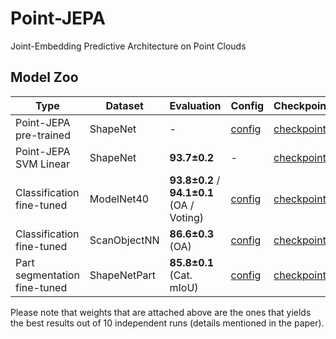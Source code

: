 # Point-JEPA

Joint-Embedding Predictive Architecture on Point Clouds

## Model Zoo


| Type                         | Dataset      | Evaluation                          | Config                                                                                       | Checkpoint                                                                                                                                    |
| ---------------------------- | ------------ | ----------------------------------- | -------------------------------------------------------------------------------------------- | --------------------------------------------------------------------------------------------------------------------------------------------- |
| Point-JEPA pre-trained        | ShapeNet     | -                                   | [config](configs/Point-JEPA/pretraining/shapenet.yaml)                                                  | [checkpoint](https://drive.google.com/file/d/1MR3OYA6N0TINyPCKgwOU3zswQoM8DXbY/view?usp=drive_link)                          |
| Point-JEPA SVM Linear | ShapeNet     | **93.7&pm;0.2**                                   | -                                                  | [checkpoint](https://drive.google.com/file/d/1MR3OYA6N0TINyPCKgwOU3zswQoM8DXbY/view?usp=drive_link)                          |
| Classification fine-tuned    | ModelNet40   | **93.8&pm;0.2** / **94.1&pm;0.1** (OA / Voting) | [config](configs/Point-JEPA/classification/modelnet40.yaml)   | [checkpoint](https://drive.google.com/file/d/1EOiHBu06pRah2MRlEapPQmks3BmjXgbB/view?usp=sharing)         |
| Classification fine-tuned    | ScanObjectNN | **86.6&pm;0.3** (OA)                      | [config](configs/Point-JEPA/classification/scanobjectnn.yaml) | [checkpoint](https://drive.google.com/file/d/1vnhQdVBliGxQ09vazZCuOlFsgBAThlqg/view?usp=sharing)       |
| Part segmentation fine-tuned | ShapeNetPart | **85.8&pm;0.1** (Cat. mIoU)               | [config](configs/Point-JEPA/part_segmentation/shapenetpart.yaml)                                        | [checkpoint](https://drive.google.com/file/d/1lS1_lKTsaTgQ4MCucfSCkmNyhLAgaxG7/view?usp=sharing) |


Please note that weights that are attached above are the ones that yields the best results out of 10 independent runs (details mentioned in the paper).
